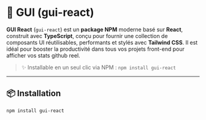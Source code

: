 # 🔌 GUI (gui-react)

**GUI React** (`gui-react`) est un **package NPM** moderne basé sur **React**, construit avec **TypeScript**, conçu pour fournir une collection de composants UI réutilisables, performants et stylés avec **Tailwind CSS**. Il est idéal pour booster la productivité dans tous vos projets front-end pour afficher vos stats github reel.

> ✨ Installable en un seul clic via NPM : `npm install gui-react`

---

## 📦 Installation

```bash
npm install gui-react
